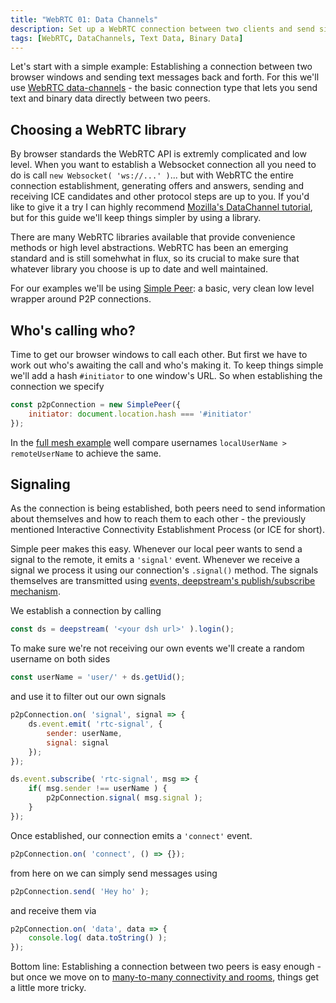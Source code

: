 ```yaml
---
title: "WebRTC 01: Data Channels"
description: Set up a WebRTC connection between two clients and send simple messages
tags: [WebRTC, DataChannels, Text Data, Binary Data]
---
```


Let's start with a simple example: Establishing a connection between two browser windows and sending text messages back and forth. For this we'll use [WebRTC data-channels](https://developer.mozilla.org/en/docs/Web/API/RTCDataChannel) - the basic connection type that lets you send text and binary data directly between two peers.

## Choosing a WebRTC library
By browser standards the WebRTC API is extremly complicated and low level. When you want to establish a Websocket connection all you need to do is call `new Websocket( 'ws://...' )`... but with WebRTC the entire connection establishment, generating offers and answers, sending and receiving ICE candidates and other protocol steps are up to you. If you'd like to give it a try I can highly recommend [Mozilla's DataChannel tutorial](https://developer.mozilla.org/en-US/docs/Web/API/WebRTC_API/Simple_RTCDataChannel_sample), but for this guide we'll keep things simpler by using a library.

There are many WebRTC libraries available that provide convenience methods or high level abstractions. WebRTC has been an emerging standard and is still somehwhat in flux, so its crucial to make sure that whatever library you choose is up to date and well maintained.

For our examples we'll be using [Simple Peer](https://github.com/feross/simple-peer): a basic, very clean low level wrapper around P2P connections.

## Who's calling who?
Time to get our browser windows to call each other. But first we have to work out who's awaiting the call and who's making it. To keep things simple  we'll add a hash `#initiator` to one window's URL. So when establishing the connection we specify

```javascript
const p2pConnection = new SimplePeer({
    initiator: document.location.hash === '#initiator'
});
```

In the [full mesh example](webrtc-full-mesh) well compare usernames `localUserName > remoteUserName` to achieve the same.

## Signaling
As the connection is being established, both peers need to send information about themselves and how to reach them to each other - the previously mentioned Interactive Connectivity Establishment Process (or ICE for short).

Simple peer makes this easy. Whenever our local peer wants to send a signal to the remote, it emits a `'signal'` event. Whenever we receive a signal we process it using our connection's `.signal()` method. The signals themselves are transmitted using [events, deepstream's publish/subscribe mechanism](../../tutorials/core/pubsub/events).

We establish a connection by calling

```javascript
const ds = deepstream( '<your dsh url>' ).login();
```

To make sure we're not receiving our own events we'll create a random username on both sides

```javascript
const userName = 'user/' + ds.getUid();
```

and use it to filter out our own signals

```javascript
p2pConnection.on( 'signal', signal => {
    ds.event.emit( 'rtc-signal', {
        sender: userName,
        signal: signal
    });
});

ds.event.subscribe( 'rtc-signal', msg => {
    if( msg.sender !== userName ) {
        p2pConnection.signal( msg.signal );
    }
});
```

Once established, our connection emits a `'connect'` event.

```javascript
p2pConnection.on( 'connect', () => {});
```

from here on we can simply send messages using

```javascript
p2pConnection.send( 'Hey ho' );
```

and receive them via

```javascript
p2pConnection.on( 'data', data => {
    console.log( data.toString() );
});
```

Bottom line: Establishing a connection between two peers is easy enough - but once we move on to [many-to-many connectivity and rooms](webrtc-full-mesh), things get a little more tricky.
